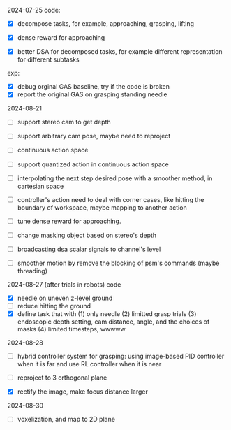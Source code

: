 2024-07-25
code:
- [x] decompose tasks, for example, approaching, grasping, lifting
- [x] dense reward for approaching
- [x] better DSA for decomposed tasks, for example different representation for different subtasks


exp:
- [x] debug orginal GAS baseline, try if the code is broken
- [x] report the original GAS on grasping standing needle

2024-08-21
- [ ] support stereo cam to get depth
- [ ] support arbitrary cam pose, maybe need to reproject
- [ ] continuous action space
- [ ] support quantized action in continuous action space
- [ ] interpolating the next step desired pose with a smoother method, in cartesian space
- [ ] controller's action need to deal with corner cases, like hitting the boundary of workspace, maybe mapping to another action
- [ ] tune dense reward for approaching.
- [ ] change masking object based on stereo's depth
- [ ] broadcasting dsa scalar signals to channel's level
- [ ] smoother motion by remove the blocking of psm's commands (maybe threading)


2024-08-27 (after trials in robots)
code
- [x] needle on uneven z-level ground
- [ ] reduce hitting the ground
- [x] define task that with (1) only needle (2) limitted grasp trials (3) endoscopic depth setting, cam distance, angle, and the choices of masks (4) limited timesteps, wwwww

2024-08-28
- [ ] hybrid controller system for grasping: using image-based PID controller when it is far and use RL controller when it is near
- [ ] reproject to 3 orthogonal plane
- [x] rectify the image, make focus distance larger


2024-08-30
- [ ] voxelization, and map to 2D plane